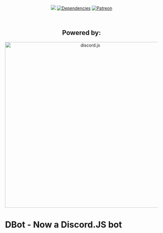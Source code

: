 <div align="center">
  <br />
  
  <br />
  <p>
    <img src='https://i.imgur.com/wy9kt6e.png'> <a href="https://david-dm.org/discordjs/discord.js"><img src="https://img.shields.io/david/discordjs/discord.js.svg?maxAge=3600" alt="Dependencies" /></a>
    <a href="https://www.patreon.com/discordjs"><img src="https://img.shields.io/badge/donate-patreon-F96854.svg" alt="Patreon" /></a>
  </p>
  <br />

<h2>Powered by:</h2>
<p>
    <a href="https://discord.js.org"><img src="https://discord.js.org/static/logo.svg" width="546" alt="discord.js" /></a>
</p>

</div>

# DBot - Now a Discord.JS bot
